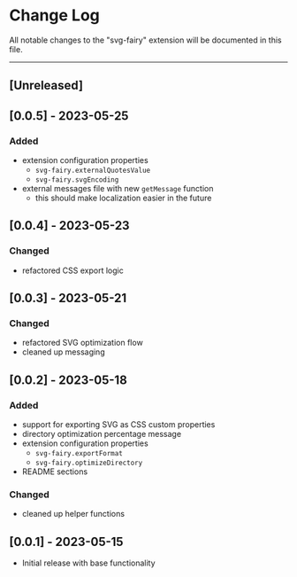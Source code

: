 # Change Log

All notable changes to the "svg-fairy" extension will be documented in this file.

---

## [Unreleased]

## [0.0.5] - 2023-05-25

### Added
- extension configuration properties  
  - `svg-fairy.externalQuotesValue`  
  - `svg-fairy.svgEncoding`  
- external messages file with new `getMessage` function  
  - this should make localization easier in the future  

## [0.0.4] - 2023-05-23

### Changed
- refactored CSS export logic  

## [0.0.3] - 2023-05-21

### Changed
- refactored SVG optimization flow  
- cleaned up messaging  

## [0.0.2] - 2023-05-18

### Added
- support for exporting SVG as CSS custom properties  
- directory optimization percentage message  
- extension configuration properties  
  - `svg-fairy.exportFormat`  
  - `svg-fairy.optimizeDirectory`  
- README sections  

### Changed
- cleaned up helper functions  

## [0.0.1] - 2023-05-15

- Initial release with base functionality

&nbsp;